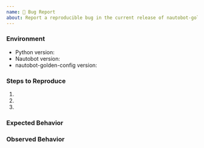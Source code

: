 ```yaml
---
name: 🐛 Bug Report
about: Report a reproducible bug in the current release of nautobot-golden-config
---
```


### Environment
* Python version:  <!-- Example: 3.7.7 -->
* Nautobot version:  <!-- Example: 1.0.1 -->
* nautobot-golden-config version:  <!-- Example: 1.0.0 -->

<!--
    Describe in detail the exact steps that someone else can take to reproduce
    this bug using the current release.
-->
### Steps to Reproduce
1.
2.
3.

<!-- What did you expect to happen? -->
### Expected Behavior


<!-- What happened instead? -->
### Observed Behavior
